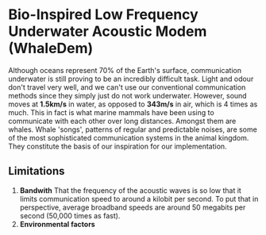 # Bio-Inspired Low Frequency Underwater Acoustic Modem (WhaleDem)
Although oceans represent 70% of the Earth's surface, communication underwater is still proving to be an incredibly difficult task. Light and odour don't travel very well, and we can't use our conventional communication methods since they simply just do not work underwater.
However, sound moves at **1.5km/s** in water, as opposed to **343m/s** in air, which is 4 times as much. This in fact is what marine mammals have been using to communicate with each other over long distances. Amongst them are whales. Whale 'songs', patterns of regular and predictable noises, are some of the most sophisticated communication systems in the animal kingdom. 
They constitute the basis of our inspiration for our implementation. 



## Limitations
1. **Bandwith** That the frequency of the acoustic waves is so low that it limits communication speed to around a kilobit per second. To put that in perspective, average broadband speeds are around 50 megabits per second (50,000 times as fast).
2. **Environmental factors** 
